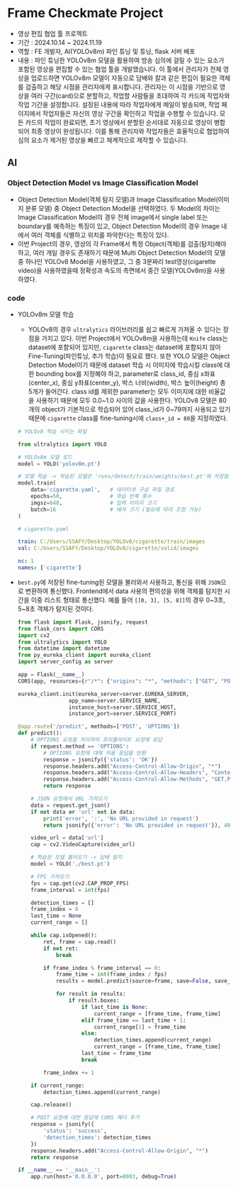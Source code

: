 # Frame Checkmate Project
* 영상 편집 협업 툴 프로젝트
* 기간 : 2024.10.14 ~ 2024.11.19
* 역할 : FE 개발자, AI(YOLOv8m) 파인 튜닝 및 튜닝, flask 서버 배포
* 내용 : 파인 튜닝한 YOLOv8m 모델을 활용하여 방송 심의에 걸릴 수 있는 요소가 포함된 영상을 편집할 수 있는 협업 툴을 개발했습니다. 이 툴에서 관리자가 전체 영상을 업로드하면 YOLOv8m 모델이 자동으로 담배와 칼과 같은 편집이 필요한 객체를 검출하고 해당 시점을 관리자에게 표시합니다. 관리자는 이 시점을 기반으로 영상을 여러 구간(card)으로 분할하고, 작업할 사람들을 초대하여 각 카드에 작업자와 작업 기간을 설정합니다. 설정된 내용에 따라 작업자에게 메일이 발송되며, 작업 페이지에서 작업자들은 자신의 영상 구간을 확인하고 작업을 수행할 수 있습니다. 모든 카드의 작업이 완료되면, 초기 영상에서 분할된 순서대로 자동으로 영상이 병합되어 최종 영상이 완성됩니다. 이를 통해 관리자와 작업자들은 효율적으로 협업하여 심의 요소가 제거된 영상을 빠르고 체계적으로 제작할 수 있습니다.


## AI

### Object Detection Model vs Image Classification Model
* Object Detection Model(객체 탐지 모델)과 Image Classification Model(이미지 분류 모델) 중 Object Detection Model을 선택하였다. 두 Model의 차이는 Image Classification Model의 경우 전체 image에서 single label 또는 boundary를 예측하는 특징이 있고, Object Detection Model의 경우 Image 내에서 여러 객체를 식별하고 위치를 파악한다는 특징이 있다.
* 이번 Project의 경우, 영상의 각 Frame에서 특정 Object(객체)를 검출(탐지)해야 하고, 여러 개일 경우도 존재하기 때문에 Multi Object Detection Model의 모델중 하나인 YOLOv8 Model을 사용하였고, 그 중 3분짜리 test영상(cigarette video)을 사용하였을때 정확성과 속도의 측면에서 중간 모델(YOLOv8m)을 사용하였다.

### code
* YOLOv8m 모델 학습
    * YOLOv8의 경우 `ultralytics` 라이브러리를 쉽고 빠르게 가져올 수 있다는 장점을 가지고 있다. 이번 Project에서 YOLOv8m을 사용하는데 `Knife` class는 dataset에 포함되어 있지만, `cigarette` class는 dataset에 포함되지 않아 Fine-Tuning(파인튜닝, 추가 학습)이 필요로 했다. 또한 YOLO 모델은 Object Detection Model이기 때문에 dataset 학습 시 이미지에 학습시킬 class에 대한 bounding box를 지정해야 하고, parameter로 class_id, 중심 x좌표(center_x), 중심 y좌표(center_y), 박스 너비(width), 박스 높이(height) 총 5개가 들어간다. class id를 제외한 parameter는 모두 이미지에 대한 비율값을 사용하기 때문에 모두 0.0~1.0 사이의 값을 사용한다. YOLOv8 모델은 80개의 object가 기본적으로 학습되어 있어 class_id가 0~79까지 사용되고 있기 때문에 `cigarette` class를 fine-tuning시에 `class+_id = 80`을 지정하였다.
    ```python
    # YOLOv8 학습 시키는 파일

    from ultralytics import YOLO

    # YOLOv8m 모델 로드
    model = YOLO('yolov8m.pt')

    # 모델 학습 -> 학습된 모델은 'runs/detect/train/weights/best.pt'에 저장됨
    model.train(
        data='cigarette.yaml',   # 데이터셋 구성 파일 경로
        epochs=50,               # 학습 반복 횟수
        imgsz=640,               # 입력 이미지 크기
        batch=16                 # 배치 크기 (필요에 따라 조정 가능)
    )
    ```
    ```yaml
    # cigarette.yaml

    train: C:/Users/SSAFY/Desktop/YOLOv8/cigarette/train/images
    val: C:/Users/SSAFY/Desktop/YOLOv8/cigarette/valid/images

    nc: 1
    names: ['cigarette']
    ```

* `best.py`에 저장된 fine-tuning된 모델을 불러와서 사용하고, 통신을 위해 `JSON`으로 변환하여 통신했다. Frontend에서 data 사용의 편의성을 위해 객체를 탐지한 시간을 이중 리스트 형태로 통신했다. 예를 들어 `[[0, 3], [5, 8]]`의 경우 0~3초, 5~8초 객체가 탐지된 것이다.
    ```python
    from flask import Flask, jsonify, request
    from flask_cors import CORS
    import cv2
    from ultralytics import YOLO
    from datetime import datetime
    from py_eureka_client import eureka_client
    import server_config as server

    app = Flask(__name__)
    CORS(app, resources={r"/*": {"origins": "*", "methods": ["GET", "POST", "OPTIONS"], "allow_headers": ["Content-Type", "Authorization", "Access-Control-Allow-Origin"]}})

    eureka_client.init(eureka_server=server.EUREKA_SERVER,
                    app_name=server.SERVICE_NAME,
                    instance_host=server.SERVICE_HOST,
                    instance_port=server.SERVICE_PORT)

    @app.route('/predict', methods=['POST', 'OPTIONS'])
    def predict():
        # OPTIONS 요청을 처리하여 프리플라이트 요청에 응답
        if request.method == 'OPTIONS':
            # OPTIONS 요청에 대해 허용 응답을 반환
            response = jsonify({'status': 'OK'})
            response.headers.add("Access-Control-Allow-Origin", "*")
            response.headers.add("Access-Control-Allow-Headers", "Content-Type,Authorization")
            response.headers.add("Access-Control-Allow-Methods", "GET,POST,OPTIONS")
            return response

        # JSON 요청에서 URL 가져오기
        data = request.get_json()
        if not data or 'url' not in data:
            print('error', ':', 'No URL provided in request')
            return jsonify({'error': 'No URL provided in request'}), 400

        video_url = data['url']
        cap = cv2.VideoCapture(video_url)

        # 학습된 모델 불러오기 -> 담배 탐지
        model = YOLO('./best.pt')

        # FPS 가져오기
        fps = cap.get(cv2.CAP_PROP_FPS)
        frame_interval = int(fps)

        detection_times = []
        frame_index = 0
        last_time = None
        current_range = []

        while cap.isOpened():
            ret, frame = cap.read()
            if not ret:
                break

            if frame_index % frame_interval == 0:
                frame_time = int(frame_index / fps)
                results = model.predict(source=frame, save=False, save_txt=False, verbose=False)

                for result in results:
                    if result.boxes:
                        if last_time is None:
                            current_range = [frame_time, frame_time]
                        elif frame_time == last_time + 1:
                            current_range[1] = frame_time
                        else:
                            detection_times.append(current_range)
                            current_range = [frame_time, frame_time]
                        last_time = frame_time
                        break

            frame_index += 1

        if current_range:
            detection_times.append(current_range)

        cap.release()

        # POST 요청에 대한 응답에 CORS 헤더 추가
        response = jsonify({
            'status': 'success',
            'detection_times': detection_times
        })
        response.headers.add("Access-Control-Allow-Origin", "*")
        return response

    if __name__ == '__main__':
        app.run(host='0.0.0.0', port=8083, debug=True)
    ```